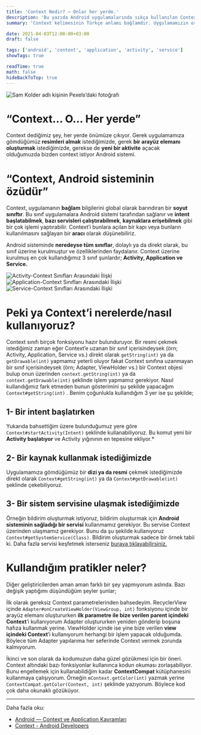 ```yaml
---
title: 'Context Nedir? — Onlar her yerde.'
description: 'Bu yazıda Android uygulamalarında sıkça kullanılan Context sınıfının ne olduğunu ve nasıl kullanıldığını anlatacağım.'
summary: 'Context kelimesinin Türkçe anlamı bağlamdır. Uygulamamızın ortamı ve özellikleri context üzerinden uygulamamıza sağlanır. Uygulamanın tercihleri burada saklanır, uygulama özelindeki kaynaklara ve fonksiyonlara bu arayüz üzerinden erişiriz.'

date: 2021-04-03T12:00:00+03:00
draft: false

tags: ['android', 'context', 'application', 'activity', 'service']
showTags: true

readTime: true
math: false
hideBackToTop: true
---
```


![Sam Kolder adlı kişinin Pexels’daki fotoğrafı](https://miro.medium.com/v2/resize:fit:4800/format:webp/1*ka8-i-vA0oJA6dPvStcsDw.jpeg#full "[Sam Kolder adlı kişinin Pexels’daki fotoğrafı](https://www.pexels.com/tr-tr/fotograf/selalelerin-yaninda-duran-uc-adam-2387873/)")

# “Context… O… Her yerde”

Context dediğimiz şey, her yerde önümüze çıkıyor. Gerek uygulamamıza gömdüğümüz **resimleri almak** istediğimizde, gerek **bir arayüz elemanı oluşturmak** istediğimizde, gerekse de **yeni bir aktivite** açacak olduğumuzda bizden context istiyor Android sistemi.

# “Context, Android sisteminin özüdür”

Context, uygulamanın **bağlam** bilgilerini global olarak barındıran bir **soyut sınıftır**. Bu sınıf uygulamalara Android sistemi tarafından sağlanır ve **intent başlatabilmek**, **bazı servisleri çalıştırabilmek**, **kaynaklara erişebilmek** gibi bir çok işlemi yaptırabilir. Context’i bunlara açılan bir kapı veya bunların kullanılmasını sağlayan bir **aracı** olarak düşünebiliriz.

Android sisteminde **neredeyse tüm sınıflar**, dolaylı ya da direkt olarak, bu sınıf üzerine kurulmuştur ve özelliklerinden faydalanır. Context üzerine kurulmuş en çok kullandığımız 3 sınıf şunlardır; **Activity, Application ve Service.**

![Activity-Context Sınıfları Arasındaki İlişki](https://miro.medium.com/v2/resize:fit:1400/format:webp/1*h8xRIQmweLBQt_ktA6U0fw.jpeg)
![Application-Context Sınıfları Arasındaki İlişki](https://miro.medium.com/v2/resize:fit:1400/format:webp/1*5V32sRKOSiFcQOgRZC4DIg.jpeg)
![Service-Context Sınıfları Arasındaki İlişki](https://miro.medium.com/v2/resize:fit:1400/format:webp/1*15LQI6yqyhFHKnPFEDMn2A.jpeg)

# Peki ya Context’i nerelerde/nasıl kullanıyoruz?

Context sınıfı birçok fonksiyonu hazır bulunduruyor. Bir resmi çekmek istediğimiz zaman eğer Context’e uzanan bir sınıf içerisindeysek (örn; Activity, Application, Service vs.) direkt olarak `getString(int)` ya da `getDrawable(int)` yapmamız yeterli oluyor fakat Context sınıfına uzanmayan bir sınıf içerisindeysek (örn; Adapter, ViewHolder vs.) bir Context objesi bulup onun üzerinden `context.getString(int)` ya da `context.getDrawable(int)` şeklinde işlem yapmamız gerekiyor. Nasıl kullandığımız fark etmeden bunun gösterimini şu şekilde yapacağım `Context#getString(int)` . Benim çoğunlukla kullandığım 3 yer ise şu şekilde;

## 1- Bir intent başlatırken

Yukarıda bahsettiğim üzere bulunduğumuz yere göre `Context#startActivity(Intent)` şeklinde kullanabiliyoruz. Bu komut yeni bir **Activity başlatıyor** ve Activity yığınının en tepesine ekliyor.*

## 2- Bir kaynak kullanmak istediğimizde

Uygulamamıza gömdüğümüz bir **dizi ya da resmi** çekmek istediğimizde direkt olarak `Context#getString(int)` ya da `Context#getDrawable(int)` şeklinde çekebiliyoruz.

## 3- Bir sistem servisine ulaşmak istediğimizde

Örneğin bildirim oluşturmak istiyoruz, bildirim oluşturmak için **Android sisteminin sağladığı bir servisi** kullanmamız gerekiyor. Bu servise Context üzerinden ulaşmamız gerekiyor. Bunu da şu şekilde kullanıyoruz `Context#getSystemService(Class)`. Bildirim oluşturmak sadece bir örnek tabii ki. Daha fazla servisi keşfetmek isterseniz [buraya tıklayabilirsiniz.](https://developer.android.com/reference/android/content/Context#getSystemService(java.lang.Class%3CT%3E))

# Kullandığım pratikler neler?

Diğer geliştiricilerden aman aman farklı bir şey yapmıyorum aslında. Bazı değişik yaptığımı düşündüğüm şeyler şunlar;

İlk olarak gereksiz Context parametrelerinden bahsedeyim. RecyclerView içinde `Adapter#onCreateViewHolder(ViewGroup, int)` fonksiyonu içinde bir arayüz elemanı oluştururken **ilk parametre ile bize verilen parent içindeki Context**’i kullanıyorum Adapter oluştururken yeniden gönderip boşuna hafıza kullanmak yerine. ViewHolder içinde ise yine bize verilen **view içindeki Context**’i kullanıyorum herhangi bir işlem yapacak olduğumda. Böylece tüm Adapter yapılarıma her seferinde Context vermek zorunda kalmıyorum.

İkinci ve son olarak da kodumuzun daha güzel gözükmesi için bir öneri. Context altındaki bazı fonksiyonlar kullanınca kodun okuması zorlaşabiliyor. Bunu engellemek için kullanabildiğim kadar **ContextCompat** kütüphanesini kullanmaya çalışıyorum. Örneğin `mContext.getColor(int)` yazmak yerine `ContextCompat.getColor(Context, int)` şeklinde yazıyorum. Böylece kod çok daha okunaklı gözüküyor.

---
Daha fazla oku:
* [Android — Context ve Application Kavramları](https://medium.com/@tugcekolcu/android-context-ve-application-kavramlar%C4%B1-7f33d0b0bcc6)
* [Context - Android Developers](https://developer.android.com/reference/android/content/Context)